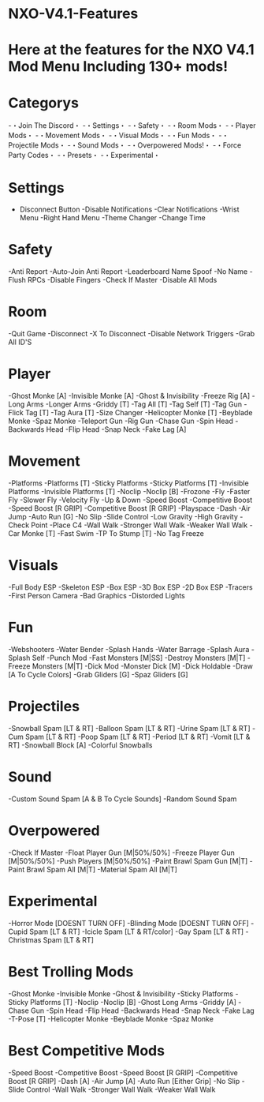 # NXO-V4.1-Features
# Here at the features for the NXO V4.1 Mod Menu Including 130+ mods!

# Categorys
-・Join The Discord・
-・Settings・
-・Safety・
-・Room Mods・
-・Player Mods・
-・Movement Mods・
-・Visual Mods・
-・Fun Mods・
-・Projectile Mods・
-・Sound Mods・
-・Overpowered Mods!・
-・Force Party Codes・
-・Presets・
-・Experimental・

# Settings
- Disconnect Button
-Disable Notifications
-Clear Notifications
-Wrist Menu
-Right Hand Menu
-Theme Changer
-Change Time

# Safety
-Anti Report
-Auto-Join Anti Report
-Leaderboard Name Spoof
-No Name
-Flush RPCs
-Disable Fingers
-Check If Master
-Disable All Mods

# Room
-Quit Game
-Disconnect
-X To Disconnect
-Disable Network Triggers
-Grab All ID'S

# Player
-Ghost Monke [A]
-Invisible Monke [A]
-Ghost & Invisibility
-Freeze Rig [A]
-Long Arms
-Longer Arms
-Griddy [T]
-Tag All [T]
-Tag Self [T]
-Tag Gun
-Flick Tag [T]
-Tag Aura [T]
-Size Changer
-Helicopter Monke [T]
-Beyblade Monke
-Spaz Monke
-Teleport Gun
-Rig Gun
-Chase Gun
-Spin Head
-Backwards Head
-Flip Head
-Snap Neck
-Fake Lag [A]

# Movement
-Platforms
-Platforms [T]
-Sticky Platforms
-Sticky Platforms [T]
-Invisible Platforms
-Invisible Platforms [T]
-Noclip
-Noclip [B]
-Frozone
-Fly
-Faster Fly
-Slower Fly
-Velocity Fly
-Up & Down
-Speed Boost
-Competitive Boost
-Speed Boost [R GRIP]
-Competitive Boost [R GRIP]
-Playspace
-Dash
-Air Jump
-Auto Run [G]
-No Slip
-Slide Control
-Low Gravity
-High Gravity
-Check Point
-Place C4
-Wall Walk
-Stronger Wall Walk
-Weaker Wall Walk
-Car Monke [T]
-Fast Swim
-TP To Stump [T]
-No Tag Freeze

# Visuals
-Full Body ESP
-Skeleton ESP
-Box ESP
-3D Box ESP
-2D Box ESP
-Tracers
-First Person Camera
-Bad Graphics
-Distorded Lights

# Fun
-Webshooters
-Water Bender
-Splash Hands
-Water Barrage
-Splash Aura
-Splash Self
-Punch Mod
-Fast Monsters [M|SS]
-Destroy Monsters [M|T]
-Freeze Monsters [M|T]
-Dick Mod
-Monster Dick [M]
-Dick Holdable
-Draw [A To Cycle Colors]
-Grab Gliders [G]
-Spaz Gliders [G]

# Projectiles
-Snowball Spam [LT & RT]
-Balloon Spam [LT & RT]
-Urine Spam [LT & RT]
-Cum Spam [LT & RT]
-Poop Spam [LT & RT]
-Period [LT & RT]
-Vomit [LT & RT]
-Snowball Block [A]
-Colorful Snowballs

# Sound
-Custom Sound Spam [A & B To Cycle Sounds]
-Random Sound Spam

# Overpowered
-Check If Master
-Float Player Gun [M|50%/50%]
-Freeze Player Gun [M|50%/50%]
-Push Players [M|50%/50%]
-Paint Brawl Spam Gun [M|T]
-Paint Brawl Spam All [M|T]
-Material Spam All [M|T]

# Experimental
-Horror Mode [DOESNT TURN OFF]
-Blinding Mode [DOESNT TURN OFF]
-Cupid Spam [LT & RT]
-Icicle Spam [LT & RT/color]
-Gay Spam [LT & RT]
-Christmas Spam [LT & RT]

# Best Trolling Mods
-Ghost Monke
-Invisible Monke
-Ghost & Invisibility
-Sticky Platforms
-Sticky Platforms [T]
-Noclip
-Noclip [B]
-Ghost Long Arms
-Griddy [A]
-Chase Gun
-Spin Head
-Flip Head
-Backwards Head
-Snap Neck
-Fake Lag
-T-Pose [T]
-Helicopter Monke
-Beyblade Monke
-Spaz Monke

# Best Competitive Mods
-Speed Boost
-Competitive Boost
-Speed Boost [R GRIP]
-Competitive Boost [R GRIP]
-Dash [A]
-Air Jump [A]
-Auto Run [Either Grip]
-No Slip
-Slide Control
-Wall Walk
-Stronger Wall Walk
-Weaker Wall Walk
